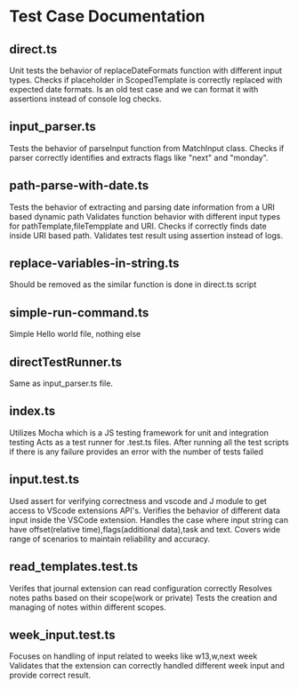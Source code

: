 # Test Case Documentation

## direct.ts
Unit tests the behavior of replaceDateFormats function with different input types.
Checks if placeholder in ScopedTemplate is correctly replaced with expected date formats.
Is an old test case and we can format it with assertions instead of console log checks.

## input_parser.ts
Tests the behavior of parseInput function from MatchInput class.
Checks if parser correctly identifies and extracts flags like "next" and "monday".

## path-parse-with-date.ts
Tests the behavior of extracting and parsing date information from a URI based dynamic path
Validates function behavior with different input types for pathTemplate,fileTempplate and URI.
Checks if correctly finds date inside URI based path.
Validates test result using assertion instead of logs.

## replace-variables-in-string.ts
Should be removed as the similar function is done in direct.ts script

## simple-run-command.ts
Simple Hello world file, nothing else

## directTestRunner.ts
Same as input_parser.ts file.

## index.ts
Utilizes Mocha which is a JS testing framework for unit and integration testing
Acts as a test runner for .test.ts files.
After running all the test scripts if there is any failure provides an error with the number of tests failed

## input.test.ts
Used assert for verifying correctness and vscode and J module to get access to VScode extensions API's.
Verifies the behavior of different data input inside the VSCode extension.
Handles the case where input string can have offset(relative time),flags(additional data),task and text.
Covers wide range of scenarios to maintain reliability and accuracy. 

## read_templates.test.ts
Verifes that journal extension can read configuration correctly
Resolves notes paths based on their scope(work or private)
Tests the creation and managing of notes within different scopes.

## week_input.test.ts
Focuses on handling of input related to weeks like w13,w,next week
Validates that the extension can correctly handled different week input and provide correct result.









